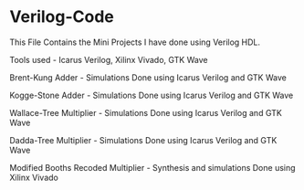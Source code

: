 # Verilog-Code
This File Contains the Mini Projects I have done using Verilog HDL.

Tools used - Icarus Verilog, Xilinx Vivado, GTK Wave

Brent-Kung Adder - Simulations Done using Icarus Verilog and GTK Wave

Kogge-Stone Adder - Simulations Done using Icarus Verilog and GTK Wave

Wallace-Tree Multiplier - Simulations Done using Icarus Verilog and GTK Wave

Dadda-Tree Multiplier - Simulations Done using Icarus Verilog and GTK Wave

Modified Booths Recoded Multiplier - Synthesis and simulations Done using Xilinx Vivado
